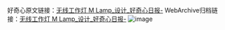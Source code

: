好奇心原文链接：[无线工作灯 M Lamp_设计_好奇心日报-](https://www.qdaily.com/articles/5659.html)
WebArchive归档链接：[无线工作灯 M Lamp_设计_好奇心日报-](http://web.archive.org/web/20190623165233/https://www.qdaily.com/articles/5659.html)
![image](http://ww3.sinaimg.cn/large/007d5XDply1g3w8yb1yw3j30u03n9dow)